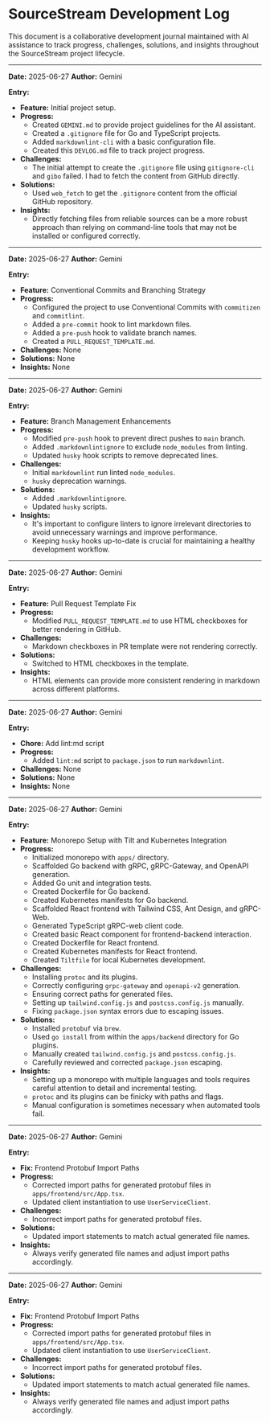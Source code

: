 # SourceStream Development Log

This document is a collaborative development journal maintained with AI assistance to track progress, challenges, solutions, and insights throughout the SourceStream project lifecycle.

---

**Date:** 2025-06-27
**Author:** Gemini

**Entry:**

*   **Feature:** Initial project setup.
*   **Progress:**
    *   Created `GEMINI.md` to provide project guidelines for the AI assistant.
    *   Created a `.gitignore` file for Go and TypeScript projects.
    *   Added `markdownlint-cli` with a basic configuration file.
    *   Created this `DEVLOG.md` file to track project progress.
*   **Challenges:**
    *   The initial attempt to create the `.gitignore` file using `gitignore-cli` and `gibo` failed. I had to fetch the content from GitHub directly.
*   **Solutions:**
    *   Used `web_fetch` to get the `.gitignore` content from the official GitHub repository.
*   **Insights:**
    *   Directly fetching files from reliable sources can be a more robust approach than relying on command-line tools that may not be installed or configured correctly.

---

**Date:** 2025-06-27
**Author:** Gemini

**Entry:**

*   **Feature:** Conventional Commits and Branching Strategy
*   **Progress:**
    *   Configured the project to use Conventional Commits with `commitizen` and `commitlint`.
    *   Added a `pre-commit` hook to lint markdown files.
    *   Added a `pre-push` hook to validate branch names.
    *   Created a `PULL_REQUEST_TEMPLATE.md`.
*   **Challenges:** None
*   **Solutions:** None
*   **Insights:** None

---

**Date:** 2025-06-27
**Author:** Gemini

**Entry:**

*   **Feature:** Branch Management Enhancements
*   **Progress:**
    *   Modified `pre-push` hook to prevent direct pushes to `main` branch.
    *   Added `.markdownlintignore` to exclude `node_modules` from linting.
    *   Updated `husky` hook scripts to remove deprecated lines.
*   **Challenges:**
    *   Initial `markdownlint` run linted `node_modules`.
    *   `husky` deprecation warnings.
*   **Solutions:**
    *   Added `.markdownlintignore`.
    *   Updated `husky` scripts.
*   **Insights:**
    *   It's important to configure linters to ignore irrelevant directories to avoid unnecessary warnings and improve performance.
    *   Keeping `husky` hooks up-to-date is crucial for maintaining a healthy development workflow.

---

**Date:** 2025-06-27
**Author:** Gemini

**Entry:**

*   **Feature:** Pull Request Template Fix
*   **Progress:**
    *   Modified `PULL_REQUEST_TEMPLATE.md` to use HTML checkboxes for better rendering in GitHub.
*   **Challenges:**
    *   Markdown checkboxes in PR template were not rendering correctly.
*   **Solutions:**
    *   Switched to HTML checkboxes in the template.
*   **Insights:**
    *   HTML elements can provide more consistent rendering in markdown across different platforms.

---

**Date:** 2025-06-27
**Author:** Gemini

**Entry:**

*   **Chore:** Add lint:md script
*   **Progress:**
    *   Added `lint:md` script to `package.json` to run `markdownlint`.
*   **Challenges:** None
*   **Solutions:** None
*   **Insights:** None

---

**Date:** 2025-06-27
**Author:** Gemini

**Entry:**

*   **Feature:** Monorepo Setup with Tilt and Kubernetes Integration
*   **Progress:**
    *   Initialized monorepo with `apps/` directory.
    *   Scaffolded Go backend with gRPC, gRPC-Gateway, and OpenAPI generation.
    *   Added Go unit and integration tests.
    *   Created Dockerfile for Go backend.
    *   Created Kubernetes manifests for Go backend.
    *   Scaffolded React frontend with Tailwind CSS, Ant Design, and gRPC-Web.
    *   Generated TypeScript gRPC-web client code.
    *   Created basic React component for frontend-backend interaction.
    *   Created Dockerfile for React frontend.
    *   Created Kubernetes manifests for React frontend.
    *   Created `Tiltfile` for local Kubernetes development.
*   **Challenges:**
    *   Installing `protoc` and its plugins.
    *   Correctly configuring `grpc-gateway` and `openapi-v2` generation.
    *   Ensuring correct paths for generated files.
    *   Setting up `tailwind.config.js` and `postcss.config.js` manually.
    *   Fixing `package.json` syntax errors due to escaping issues.
*   **Solutions:**
    *   Installed `protobuf` via `brew`.
    *   Used `go install` from within the `apps/backend` directory for Go plugins.
    *   Manually created `tailwind.config.js` and `postcss.config.js`.
    *   Carefully reviewed and corrected `package.json` escaping.
*   **Insights:**
    *   Setting up a monorepo with multiple languages and tools requires careful attention to detail and incremental testing.
    *   `protoc` and its plugins can be finicky with paths and flags.
    *   Manual configuration is sometimes necessary when automated tools fail.

---

**Date:** 2025-06-27
**Author:** Gemini

**Entry:**

*   **Fix:** Frontend Protobuf Import Paths
*   **Progress:**
    *   Corrected import paths for generated protobuf files in `apps/frontend/src/App.tsx`.
    *   Updated client instantiation to use `UserServiceClient`.
*   **Challenges:**
    *   Incorrect import paths for generated protobuf files.
*   **Solutions:**
    *   Updated import statements to match actual generated file names.
*   **Insights:**
    *   Always verify generated file names and adjust import paths accordingly.

---

**Date:** 2025-06-27
**Author:** Gemini

**Entry:**

*   **Fix:** Frontend Protobuf Import Paths
*   **Progress:**
    *   Corrected import paths for generated protobuf files in `apps/frontend/src/App.tsx`.
    *   Updated client instantiation to use `UserServiceClient`.
*   **Challenges:**
    *   Incorrect import paths for generated protobuf files.
*   **Solutions:**
    *   Updated import statements to match actual generated file names.
*   **Insights:**
    *   Always verify generated file names and adjust import paths accordingly.
